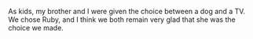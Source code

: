 As kids, my brother and I were given the choice between a dog and a TV. We chose Ruby, and I think we both remain very glad that she was the choice we made.
